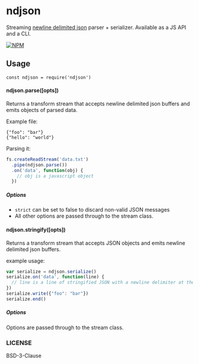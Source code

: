 # ndjson

Streaming [newline delimited json](https://en.wikipedia.org/wiki/Line_Delimited_JSON) parser + serializer. Available as a JS API and a CLI.

[![NPM](https://nodei.co/npm/ndjson.png)](https://nodei.co/npm/ndjson/)

## Usage

```
const ndjson = require('ndjson')
```

#### ndjson.parse([opts])

Returns a transform stream that accepts newline delimited json buffers and emits objects of parsed data.

Example file:

```
{"foo": "bar"}
{"hello": "world"}
```

Parsing it:

```js
fs.createReadStream('data.txt')
  .pipe(ndjson.parse())
  .on('data', function(obj) {
    // obj is a javascript object
  })
```


##### Options

- `strict` can be set to false to discard non-valid JSON messages
- All other options are passed through to the stream class.

#### ndjson.stringify([opts])

Returns a transform stream that accepts JSON objects and emits newline delimited json buffers.

example usage:

```js
var serialize = ndjson.serialize()
serialize.on('data', function(line) {
  // line is a line of stringified JSON with a newline delimiter at the end
})
serialize.write({"foo": "bar"})
serialize.end()
```

##### Options

Options are passed through to the stream class.

### LICENSE

BSD-3-Clause
